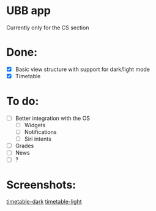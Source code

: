 # UBB app
Currently only for the CS section

# Done:
- [x] Basic view structure with support for dark/light mode
- [x] Timetable

# To do:
- [ ] Better integration with the OS
    - [ ] Widgets
    - [ ] Notifications
    - [ ] Siri intents
- [ ] Grades
- [ ] News
- [ ] ?

# Screenshots:
[timetable-dark](./readme-assets/timetable-dark.png)
[timetable-light](./readme-assets/timetable-light.png)
